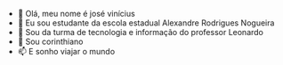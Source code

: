- 👋 Olá, meu nome é josé vinícius
- 👀 Eu sou estudante da escola estadual Alexandre Rodrigues Nogueira
- 🌱 Sou da turma de tecnologia e informação do professor Leonardo
- 💞️ Sou corinthiano
- 📫 E sonho viajar o mundo

<!---
Jose12vinicius/Jose12vinicius is a ✨ special ✨ repository because its `README.md` (this file) appears on your GitHub profile.
You can click the Preview link to take a look at your changes.
--->
